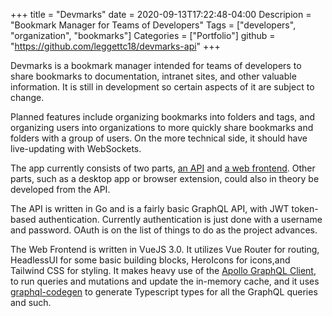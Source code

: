 +++
title = "Devmarks"
date = 2020-09-13T17:22:48-04:00
Descripion = "Bookmark Manager for Teams of Developers"
Tags = ["developers", "organization", "bookmarks"]
Categories = ["Portfolio"]
github = "https://github.com/leggettc18/devmarks-api"
+++

Devmarks is a bookmark manager intended for teams of developers to share 
bookmarks to documentation, intranet sites, and other valuable information. It 
is still in development so certain aspects of it are subject to change.

<!--more-->

Planned features include organizing bookmarks into folders and tags, and 
organizing users into organizations to more quickly share bookmarks and folders 
with a group of users. On the more technical side, it should have live-updating 
with WebSockets.

The app currently consists of two parts, 
[an API](https://github.com/leggettc18/devmarks-api) and 
[a web frontend](https://github.com/leggettc18/devmarks-frontend-web). Other 
parts, such as a desktop app or browser extension, could also in theory be developed 
from the API.

The API is written in Go and is a fairly basic GraphQL API, with JWT token-based 
authentication. Currently authentication is just done with a username and password. 
OAuth is on the list of things to do as the project advances.

The Web Frontend is written in VueJS 3.0. It utilizes Vue Router for routing,
HeadlessUI for some basic building blocks, HeroIcons for icons,and Tailwind CSS 
for styling. It makes heavy use of the 
[Apollo GraphQL Client](https://v4.apollo.vuejs.org/), to run queries
and mutations and update the in-memory cache, and it uses 
[graphql-codegen](https://www.graphql-code-generator.com/) to
generate Typescript types for all the GraphQL queries and such.
